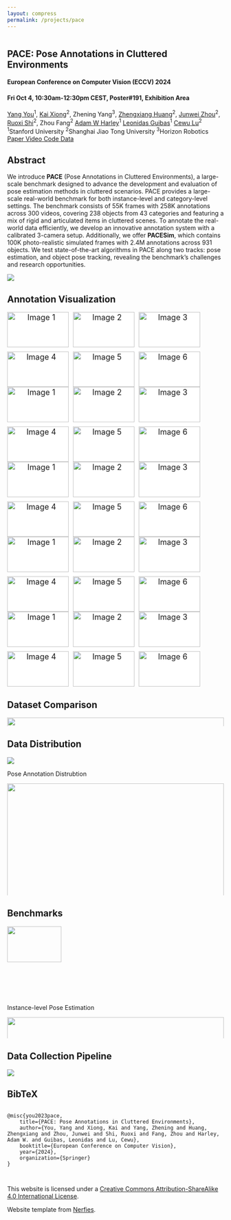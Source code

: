 ```yaml
---
layout: compress
permalink: /projects/pace
---
```


<html>
<head>
  <meta charset="utf-8">
  <meta name="description"
        content="Pose Annotations in Cluttered Environments">
  <meta name="keywords" content="PACE, dataset, pose estimation, clutter">
  <meta name="viewport" content="width=device-width, initial-scale=1">
  <title>PACE: Pose Annotations in Cluttered Environments</title>

  <link href="https://fonts.googleapis.com/css?family=Google+Sans|Noto+Sans|Castoro"
        rel="stylesheet">

  <link rel="stylesheet" href="/projects/pace/static/css/bulma.min.css">
  <link rel="stylesheet" href="/projects/pace/static/css/bulma-carousel.min.css">
  <link rel="stylesheet" href="/projects/pace/static/css/bulma-slider.min.css">
  <link rel="stylesheet" href="/projects/pace/static/css/fontawesome.all.min.css">
  <link rel="stylesheet"
        href="https://cdn.jsdelivr.net/gh/jpswalsh/academicons@1/css/academicons.min.css">
  <link rel="stylesheet" href="/projects/pace/static/css/index.css">
  <link rel="icon" href="/projects/pace/static/images/favicon.svg">
  <link rel="stylesheet" href="https://cdn.jsdelivr.net/npm/swiper@11/swiper-bundle.min.css"/>

  <script src="https://ajax.googleapis.com/ajax/libs/jquery/3.5.1/jquery.min.js"></script>
  <script defer src="/projects/pace/static/js/fontawesome.all.min.js"></script>
  <script src="/projects/pace/static/js/bulma-carousel.min.js"></script>
  <script src="/projects/pace/static/js/bulma-slider.min.js"></script>
  <script src="/projects/pace/static/js/index.js"></script>
  <script src="https://cdn.jsdelivr.net/npm/swiper@11/swiper-bundle.min.js"></script>

  <style>

    .grid-container {
      display: grid;
      grid-template-columns: repeat(3, 1fr);
      grid-template-rows: repeat(2, 1fr);
      gap: 10px; /* Adjust the gap between images as needed */
    }

    .grid-item {
      overflow: hidden;
      width: 100%;
      height: auto;
    }

    .grid-item img {
      width: 100%;
      height: auto;
      object-fit: cover; /* Adjust this as needed */
    }

    .swiper {
      width: 100%;
      height: auto;
      display: flex;
    }

    .swiper-slide {
      text-align: center;
      font-size: 18px;
      background: #fff;
      display: flex;
      justify-content: center;
      align-items: center;
    }
  </style>
</head>
<body>

<!-- <nav class="navbar" role="navigation" aria-label="main navigation">
  <div class="navbar-brand">
    <a role="button" class="navbar-burger" aria-label="menu" aria-expanded="false">
      <span aria-hidden="true"></span>
      <span aria-hidden="true"></span>
      <span aria-hidden="true"></span>
    </a>
  </div>
  <div class="navbar-menu">
    <div class="navbar-start" style="flex-grow: 1; justify-content: center;">
      <a class="navbar-item" href="https://keunhong.com">
      <span class="icon">
          <i class="fas fa-home"></i>
      </span>
      </a>

      <div class="navbar-item has-dropdown is-hoverable">
        <a class="navbar-link">
          More Research
        </a>
        <div class="navbar-dropdown">
          <a class="navbar-item" href="https://hypernerf.github.io">
            HyperNeRF
          </a>
          <a class="navbar-item" href="https://nerfies.github.io">
            Nerfies
          </a>
          <a class="navbar-item" href="https://latentfusion.github.io">
            LatentFusion
          </a>
          <a class="navbar-item" href="https://photoshape.github.io">
            PhotoShape
          </a>
        </div>
      </div>
    </div>

  </div>
</nav> -->


<section class="hero">
  <div class="hero-body">
    <div class="container is-max-desktop">
      <div class="columns is-centered">
        <div class="column has-text-centered">
          <h1 class="title is-1 publication-title">PACE: Pose Annotations in Cluttered Environments</h1>
          <h4 class="title is-4 conference">European Conference on Computer Vision (<span class="grad_text">ECCV</span>) 2024</h4>
          <h4 class="title is-4 conference">Fri Oct 4, 10:30am-12:30pm CEST, Poster#191, Exhibition Area</h4>
          <div class="is-size-5 publication-authors">
            <span class="author-block">
              <a href="https://qq456cvb.github.io">Yang You</a><sup>1</sup>,</span>
            <span class="author-block">
              <a href="https://xiongkai.netlify.app">Kai Xiong</a><sup>2</sup>,</span>
            <span class="author-block">
              Zhening Yang<sup>3</sup>,
            </span>
            <span class="author-block">
              <a href="https://github.com/huangzhengxiang">Zhengxiang Huang</a><sup>2</sup>,
            </span>
            <span class="author-block">
              <a href="https://github.com/Zhou-jw">Junwei Zhou</a><sup>2</sup>,
            </span>
            <span class="author-block">
              <a href="https://rshi.top">Ruoxi Shi</a><sup>2</sup>,
            </span>
            <span class="author-block">
              Zhou Fang<sup>2</sup>
            </span>
            <span class="author-block">
              <a href="https://adamharley.com">Adam W Harley</a><sup>1</sup>
            </span>
            <span class="author-block">
              <a href="https://geometry.stanford.edu/member/guibas/">Leonidas Guibas</a><sup>1</sup>
            </span>
            <span class="author-block">
              <a href="https://www.mvig.org">Cewu Lu</a><sup>2</sup>
            </span>
          </div>
          <div class="is-size-5 publication-authors">
            <span class="author-block"><sup>1</sup>Stanford University</span>
            <span class="author-block"><sup>2</sup>Shanghai Jiao Tong University</span>
            <span class="author-block"><sup>3</sup>Horizon Robotics</span>
          </div>
          <div class="column has-text-centered">
            <div class="publication-links">
              <!-- PDF Link. -->
              <span class="link-block">
                <a href="https://arxiv.org/pdf/2312.15130.pdf"
                   class="external-link button is-normal is-rounded is-dark">
                  <span class="icon">
                      <i class="fas fa-file-pdf"></i>
                  </span>
                  <span>Paper</span>
                </a>
              </span>
              <!-- Video Link. -->
              <span class="link-block">
                <a href="https://youtu.be/RX1K-xA99ZI"
                   class="external-link button is-normal is-rounded is-dark">
                  <span class="icon">
                      <i class="fab fa-youtube"></i>
                  </span>
                  <span>Video</span>
                </a>
              </span>
              <!-- Code Link. -->
              <span class="link-block">
                <a href="https://github.com/qq456cvb/PACE"
                   class="external-link button is-normal is-rounded is-dark">
                  <span class="icon">
                      <i class="fab fa-github"></i>
                  </span>
                  <span>Code</span>
                  </a>
              </span>
              <!-- Dataset Link. -->
              <span class="link-block">
                <a href="https://huggingface.co/datasets/qq456cvb/PACE"
                   class="external-link button is-normal is-rounded is-dark">
                  <span class="icon">
                      <i class="far fa-images"></i>
                  </span>
                  <span>Data</span>
                  </a>
              </span>
            </div>
          </div>
        </div>
      </div>
    </div>
  </div>
</section>



<section class="section">
  <div class="container is-max-desktop">
    <!-- Abstract. -->
    <div class="columns is-centered has-text-centered">
      <div class="column is-five-sixths">
        <h2 class="title is-3">Abstract</h2>
        <div class="content has-text-justified">
          <p>
            We introduce <b>PACE</b> (Pose Annotations in Cluttered Environments), a large-scale benchmark designed to advance the development and evaluation of pose estimation methods in cluttered scenarios. PACE provides a large-scale real-world benchmark for both instance-level and category-level settings. The benchmark consists of 55K frames with 258K annotations across 300 videos, covering 238 objects from 43 categories and featuring a mix of rigid and articulated items in cluttered scenes. To annotate the real-world data efficiently, we develop an innovative annotation system with a calibrated 3-camera setup. Additionally, we offer <b>PACESim</b>, which contains 100K photo-realistic simulated frames with 2.4M annotations across 931 objects. We test state-of-the-art algorithms in PACE along two tracks: pose estimation, and object pose tracking, revealing the benchmark’s challenges and research opportunities.
          </p>
        </div>
      </div>
    </div>
    <!--/ Abstract. -->
    <div class="columns is-centered has-text-centered">
      <div class="column is-five-sixths">
        <div class="content">
          <img src="/projects/pace/static/images/teaser.jpg" />
        </div>
      </div>
    </div>
  </div>
</section>


<section class="section">
  <div class="container">
    <div class="columns is-centered has-text-centered">
      <h2 class="title is-3">Annotation Visualization</h2>
    </div>
    <div class="swiper">
      <div class="swiper-wrapper">
        <div class="swiper-slide">
          <div class="grid-container">
            <div class="grid-item"><img src="/projects/pace/static/images/slide1/rgb_000092.png" alt="Image 1"><p>RGB</p></div>
            <div class="grid-item"><img src="/projects/pace/static/images/slide1/render_000092.png" alt="Image 2"><p>Rendered Object</p></div>
            <div class="grid-item"><img src="/projects/pace/static/images/slide1/pose_000092.png" alt="Image 3"><p>Object Pose</p></div>
            <div class="grid-item"><img src="/projects/pace/static/images/slide1/depth_000092.png" alt="Image 4"><p>Depth</p></div>
            <div class="grid-item"><img src="/projects/pace/static/images/slide1/nocs_000092.png" alt="Image 5"><p>NOCS Map</p></div>
            <div class="grid-item"><img src="/projects/pace/static/images/slide1/mask_000092.png" alt="Image 6"><p>Instance Mask</p></div>
          </div>
        </div>
        <div class="swiper-slide">
          <div class="grid-container">
            <div class="grid-item"><img src="/projects/pace/static/images/slide2/rgb_000059.png" alt="Image 1"><p>RGB</p></div>
            <div class="grid-item"><img src="/projects/pace/static/images/slide2/render_000059.png" alt="Image 2"><p>Rendered Object</p></div>
            <div class="grid-item"><img src="/projects/pace/static/images/slide2/pose_000059.png" alt="Image 3"><p>Object Pose</p></div>
            <div class="grid-item"><img src="/projects/pace/static/images/slide2/depth_000059.png" alt="Image 4"><p>Depth</p></div>
            <div class="grid-item"><img src="/projects/pace/static/images/slide2/nocs_000059.png" alt="Image 5"><p>NOCS Map</p></div>
            <div class="grid-item"><img src="/projects/pace/static/images/slide2/mask_000059.png" alt="Image 6"><p>Instance Mask</p></div>
          </div>
        </div>
        <div class="swiper-slide">
          <div class="grid-container">
            <div class="grid-item"><img src="/projects/pace/static/images/slide3/rgb_000117.png" alt="Image 1"><p>RGB</p></div>
            <div class="grid-item"><img src="/projects/pace/static/images/slide3/render_000117.png" alt="Image 2"><p>Rendered Object</p></div>
            <div class="grid-item"><img src="/projects/pace/static/images/slide3/pose_000117.png" alt="Image 3"><p>Object Pose</p></div>
            <div class="grid-item"><img src="/projects/pace/static/images/slide3/depth_000117.png" alt="Image 4"><p>Depth</p></div>
            <div class="grid-item"><img src="/projects/pace/static/images/slide3/nocs_000117.png" alt="Image 5"><p>NOCS Map</p></div>
            <div class="grid-item"><img src="/projects/pace/static/images/slide3/mask_000117.png" alt="Image 6"><p>Instance Mask</p></div>
          </div>
        </div>
        <div class="swiper-slide">
          <div class="grid-container">
            <div class="grid-item"><img src="/projects/pace/static/images/slide4/rgb_000077.png" alt="Image 1"><p>RGB</p></div>
            <div class="grid-item"><img src="/projects/pace/static/images/slide4/render_000077.png" alt="Image 2"><p>Rendered Object</p></div>
            <div class="grid-item"><img src="/projects/pace/static/images/slide4/pose_000077.png" alt="Image 3"><p>Object Pose</p></div>
            <div class="grid-item"><img src="/projects/pace/static/images/slide4/depth_000077.png" alt="Image 4"><p>Depth</p></div>
            <div class="grid-item"><img src="/projects/pace/static/images/slide4/nocs_000077.png" alt="Image 5"><p>NOCS Map</p></div>
            <div class="grid-item"><img src="/projects/pace/static/images/slide4/mask_000077.png" alt="Image 6"><p>Instance Mask</p></div>
          </div>
        </div>
        <div class="swiper-slide">
          <div class="grid-container">
            <div class="grid-item"><img src="/projects/pace/static/images/slide5/rgb_000109.png" alt="Image 1"><p>RGB</p></div>
            <div class="grid-item"><img src="/projects/pace/static/images/slide5/render_000109.png" alt="Image 2"><p>Rendered Object</p></div>
            <div class="grid-item"><img src="/projects/pace/static/images/slide5/pose_000109.png" alt="Image 3"><p>Object Pose</p></div>
            <div class="grid-item"><img src="/projects/pace/static/images/slide5/depth_000109.png" alt="Image 4"><p>Depth</p></div>
            <div class="grid-item"><img src="/projects/pace/static/images/slide5/nocs_000109.png" alt="Image 5"><p>NOCS Map</p></div>
            <div class="grid-item"><img src="/projects/pace/static/images/slide5/mask_000109.png" alt="Image 6"><p>Instance Mask</p></div>
          </div>
        </div>
      </div>
      <!-- Add Pagination -->
      <div class="swiper-pagination"></div>
      <!-- Add Arrows -->
      <div class="swiper-button-next"></div>
      <div class="swiper-button-prev"></div>
    </div>
  </div>
</section>


<section class="section">
  <div class="container is-max-desktop">
    <div class="columns is-centered has-text-centered">
      <div class="column is-five-sixths">
        <h2 class="title is-3">Dataset Comparison</h2>
        <div class="content">
          <img src="/projects/pace/static/images/compare.png" width="100%" />
        </div>
      </div>
    </div>
    <div class="columns is-centered has-text-centered">
      <div class="column is-five-sixths">
        <h2 class="title is-3">Data Distribution</h2>
        <div class="content">
          <img src="/projects/pace/static/images/dist-cat.png" />
          <p>Pose Annotation Distrubtion</p>
        </div>
        <div class="content">
          <img src="/projects/pace/static/images/dist-instance.png" width="100%" />
          <p>Object Instance Distrubtion</p>
        </div>
        <div class="content">
          <img src="/projects/pace/static/images/dist-size.png" width="55%" />
          <p>Object Size Distrubtion</p>
        </div>
        <div class="content">
          <img src="/projects/pace/static/images/dist-pose.png" width="57%" />
          <p>Azimuth and Elevation Distrubtion</p>
        </div>
        <div class="content">
          <img src="/projects/pace/static/images/dist-occ.png" width="55%" />
          <p>Occlusion Distrubtion</p>
        </div>
      </div>
    </div>
    <div class="columns is-centered has-text-centered">
      <div class="column is-five-sixths">
        <h2 class="title is-3">Benchmarks</h2>
        <div class="content">
          <img src="/projects/pace/static/images/bench-inst.png" width="50%" />
          <p>Instance-level Pose Estimation</p>
        </div>
        <div class="content">
          <img src="/projects/pace/static/images/bench-cat.png" width="100%" />
          <p>Category-level Pose Estimation</p>
        </div>
        <div class="content">
          <img src="/projects/pace/static/images/bench-mf.svg" width="70%" />
          <p>Model-free Pose Tracking</p>
        </div>
        <div class="content">
          <img src="/projects/pace/static/images/bench-mb.svg" width="50%" />
          <p>Model-based Pose Tracking</p>
        </div>
      </div>
    </div>
    <div class="columns is-centered has-text-centered">
      <div class="column is-five-sixths">
        <h2 class="title is-3">Data Collection Pipeline</h2>
        <div class="content">
          <img src="/projects/pace/static/images/pipeline.jpg" />
        </div>
      </div>
    </div>
  </div>
</section>


<section class="section" id="BibTeX">
  <div class="container is-max-desktop content">
    <h2 class="title">BibTeX</h2>
    <pre><code>
@misc{you2023pace,
    title={PACE: Pose Annotations in Cluttered Environments},
    author={You, Yang and Xiong, Kai and Yang, Zhening and Huang, Zhengxiang and Zhou, Junwei and Shi, Ruoxi and Fang, Zhou and Harley, Adam W. and Guibas, Leonidas and Lu, Cewu},
    booktitle={European Conference on Computer Vision},
    year={2024},
    organization={Springer}
}
    </code></pre>
  </div>
</section>


<footer class="footer">
  <div class="container">
    <div class="content has-text-centered">
      <a class="icon-link" href="#">
        <i class="fas fa-file-pdf"></i>
      </a>
      <a class="icon-link" href="#" class="external-link" disabled>
        <i class="fab fa-github"></i>
      </a>
    </div>
    <div class="columns is-centered">
      <div class="column is-8">
        <div class="content">
          <p>
            This website is licensed under a <a rel="license"
                                                href="http://creativecommons.org/licenses/by-sa/4.0/">Creative
            Commons Attribution-ShareAlike 4.0 International License</a>.
          </p>
          <p>
            Website template from <a href="https://github.com/nerfies/nerfies.github.io">Nerfies</a>.
          </p>
        </div>
      </div>
    </div>
  </div>
</footer>

<script>
    var swiper = new Swiper('.swiper', {
      spaceBetween: 30,
      centeredSlides: false,
      autoplay: {
        delay: 3000,
        disableOnInteraction: true,
      },
      pagination: {
        el: '.swiper-pagination',
        clickable: true,
      },
      navigation: {
        nextEl: '.swiper-button-next',
        prevEl: '.swiper-button-prev',
      },
    });
  </script>

  

</body>
</html>
